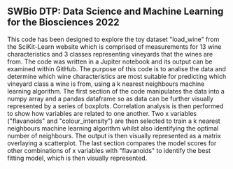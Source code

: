 ## SWBio DTP: Data Science and Machine Learning for the Biosciences 2022 ##

This code has been designed to explore the toy dataset "load_wine" from the SciKit-Learn website which is comprised of measurements for 13 wine characteristics and 3 classes representing vineyards that the wines are from. The code was written in a Jupiter notebook and its output can be examined within GitHub. The purpose of this code is to analise the data and determine which wine characteristics are most suitable for predicting which vineyard class a wine is from, using a k nearest neighbours machine learning algorithm. The first section of the code manipulates the data into a numpy array and a pandas dataframe so as data can be further visually represented by a series of boxplots. Correlation analysis is then performed to show how variables are related to one another. Two x variables ("flavanoids" and "colour_intensity") are then selected to train a k nearest neighbours machine learning algorithm whilst also identifying the optimal number of neighbours. The output is then visually represented as a matrix overlaying a scatterplot. The last section compares the model scores for other combinations of x variables with "flavanoids" to identify the best fitting model, which is then visually represented.
